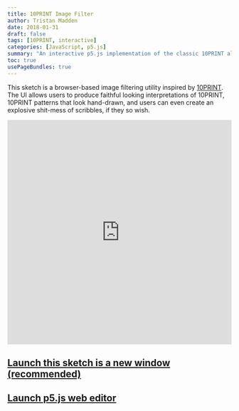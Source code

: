 ```yaml
---
title: 10PRINT Image Filter
author: Tristan Madden
date: 2018-01-31
draft: false
tags: [10PRINT, interactive]
categories: [JavaScript, p5.js]
summary: "An interactive p5.js implementation of the classic 10PRINT algorithm, offering customizable image filtering with options for both precise and hand-drawn style maze patterns."
toc: true
usePageBundles: true
---
```


This sketch is a browser-based image filtering utility inspired by <a href="https://10print.org/">10PRINT</a>. The UI allows users to produce faithful looking interpretations of 10PRINT, 10PRINT patterns that look hand-drawn, and users can even create an explosive shit-mess of scribbles, if they so wish.

<div style="position: relative; padding-bottom: 100%; height: 0; overflow: hidden;">
  <iframe src="https://editor.p5js.org/Berkanan/full/YDIQkPqbb" style="position: absolute; top: 0; left: 0; width: 100%; height: 100%; border:0;"  webkitallowfullscreen mozallowfullscreen allowfullscreen></iframe>
</div>

<h2><a href="https://editor.p5js.org/Berkanan/full/YDIQkPqbb" target="_blank">Launch this sketch is a new window (recommended)</a></h2>

<h2><a href="https://editor.p5js.org/Berkanan/sketches/YDIQkPqbb">Launch p5.js web editor</a></h2>